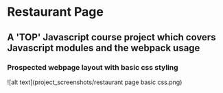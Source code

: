 # Restaurant Page

## A 'TOP' Javascript course project which covers Javascript modules and the webpack usage

### Prospected webpage layout with basic css styling
![alt text](project_screenshots/restaurant page basic css.png)
